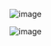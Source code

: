 ![image](https://github.com/user-attachments/assets/29770913-3d2a-4e37-aa75-bfc16cbd6e0d)

![image](https://github.com/user-attachments/assets/8170bcb1-8a69-422c-b6b8-8e84bc72ad10)
